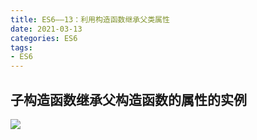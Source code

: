 ```yaml
---
title: ES6——13：利用构造函数继承父类属性
date: 2021-03-13
categories: ES6
tags: 
- ES6
---
```

## 子构造函数继承父构造函数的属性的实例
![](https://img-blog.csdnimg.cn/img_convert/c38078ddb94557f31a8d9754423fd978.png)